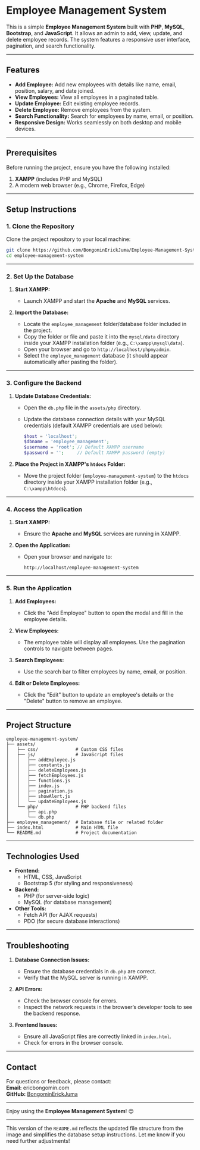 # Employee Management System

This is a simple **Employee Management System** built with **PHP**, **MySQL**, **Bootstrap**, and **JavaScript**. It allows an admin to add, view, update, and delete employee records. The system features a responsive user interface, pagination, and search functionality.

---

## Features

- **Add Employee:** Add new employees with details like name, email, position, salary, and date joined.
- **View Employees:** View all employees in a paginated table.
- **Update Employee:** Edit existing employee records.
- **Delete Employee:** Remove employees from the system.
- **Search Functionality:** Search for employees by name, email, or position.
- **Responsive Design:** Works seamlessly on both desktop and mobile devices.

---

## Prerequisites

Before running the project, ensure you have the following installed:

1. **XAMPP** (includes PHP and MySQL)
2. A modern web browser (e.g., Chrome, Firefox, Edge)

---

## Setup Instructions

### 1. Clone the Repository

Clone the project repository to your local machine:

```bash
git clone https://github.com/BongominErickJuma/Employee-Management-System
cd employee-management-system
```

---

### 2. Set Up the Database

1. **Start XAMPP:**

   - Launch XAMPP and start the **Apache** and **MySQL** services.

2. **Import the Database:**

   - Locate the `employee_management` folder/database folder included in the project.
   - Copy the folder or file and paste it into the `mysql/data` directory inside your XAMPP installation folder (e.g., `C:\xampp\mysql\data`).
   - Open your browser and go to `http://localhost/phpmyadmin`.
   - Select the `employee_management` database (it should appear automatically after pasting the folder).

---

### 3. Configure the Backend

1. **Update Database Credentials:**

   - Open the `db.php` file in the `assets/php` directory.
   - Update the database connection details with your MySQL credentials (default XAMPP credentials are used below):

     ```php
     $host = 'localhost';
     $dbname = 'employee_management';
     $username = 'root'; // Default XAMPP username
     $password = '';     // Default XAMPP password (empty)
     ```

2. **Place the Project in XAMPP's `htdocs` Folder:**
   - Move the project folder (`employee-management-system`) to the `htdocs` directory inside your XAMPP installation folder (e.g., `C:\xampp\htdocs`).

---

### 4. Access the Application

1. **Start XAMPP:**

   - Ensure the **Apache** and **MySQL** services are running in XAMPP.

2. **Open the Application:**

   - Open your browser and navigate to:

     ```
     http://localhost/employee-management-system
     ```

---

### 5. Run the Application

1. **Add Employees:**

   - Click the "Add Employee" button to open the modal and fill in the employee details.

2. **View Employees:**

   - The employee table will display all employees. Use the pagination controls to navigate between pages.

3. **Search Employees:**

   - Use the search bar to filter employees by name, email, or position.

4. **Edit or Delete Employees:**
   - Click the "Edit" button to update an employee's details or the "Delete" button to remove an employee.

---

## Project Structure

```
employee-management-system/
├── assets/
│   ├── css/              # Custom CSS files
│   ├── js/               # JavaScript files
│   │   ├── addEmployee.js
│   │   ├── constants.js
│   │   ├── deleteEmployees.js
│   │   ├── fetchEmployees.js
│   │   ├── functions.js
│   │   ├── index.js
│   │   ├── pagination.js
│   │   ├── showAlert.js
│   │   └── updateEmployees.js
│   └── php/              # PHP backend files
│       ├── api.php
│       └── db.php
├── employee_management/  # Database file or related folder
├── index.html            # Main HTML file
└── README.md             # Project documentation
```

---

## Technologies Used

- **Frontend:**
  - HTML, CSS, JavaScript
  - Bootstrap 5 (for styling and responsiveness)
- **Backend:**
  - PHP (for server-side logic)
  - MySQL (for database management)
- **Other Tools:**
  - Fetch API (for AJAX requests)
  - PDO (for secure database interactions)

---

## Troubleshooting

1. **Database Connection Issues:**

   - Ensure the database credentials in `db.php` are correct.
   - Verify that the MySQL server is running in XAMPP.

2. **API Errors:**

   - Check the browser console for errors.
   - Inspect the network requests in the browser’s developer tools to see the backend response.

3. **Frontend Issues:**
   - Ensure all JavaScript files are correctly linked in `index.html`.
   - Check for errors in the browser console.

---

## Contact

For questions or feedback, please contact:  
**Email:** ericbongomin.com  
**GitHub:** [BongominErickJuma](https://github.com/BongominErickJuma)

---

Enjoy using the **Employee Management System**! 😊

---

This version of the `README.md` reflects the updated file structure from the image and simplifies the database setup instructions. Let me know if you need further adjustments!